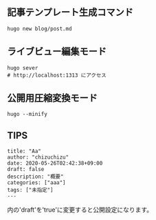 ## 記事テンプレート生成コマンド
  
```
hugo new blog/post.md
```
## ライブビュー編集モード
```
hugo sever
# http://localhost:1313 にアクセス
```
## 公開用圧縮変換モード
```
hugo --minify
```

## TIPS
```
title: "Aa"
author: "chizuchizu"
date: 2020-05-26T02:42:38+09:00
draft: false
description: "概要"
categories: ["aaa"]
tags: ["未指定"]
---
```
内の'draft'を'true'に変更すると公開設定になります。